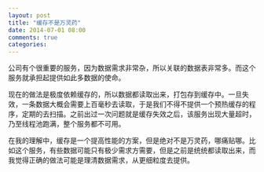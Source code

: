 ```yaml
---
layout: post
title: "缓存不是万灵药"
date: 2014-07-01 08:00
comments: true
categories: 
---
```

公司有个很重要的服务，因为数据需求非常杂，所以关联的数据表非常多。而这个服务就承担起提供如此多数据的使命。

<!--more-->

现在的做法是极度依赖缓存的，所以数据都读取出来，打包存到缓存中。一旦失效，一条数据大概会需要上百毫秒去读取，于是我们不得不提供一个预热缓存的程序，定期的去扫描。之前出过一次问题就是缓存失效之后，该服务出现大量超时，乃至线程池跑满，整个服务都不可用。

在我的理解中，缓存是一个提高性能的方案，但是绝对不是万灵药，哪痛贴哪。比如这个服务，有些数据可能只有极少需求方需要，但是之前是统统都读取出来，而我觉得正确的做法可能是理清数据需求，从更细粒度去提供。